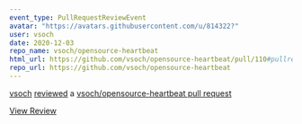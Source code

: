 ```yaml
---
event_type: PullRequestReviewEvent
avatar: "https://avatars.githubusercontent.com/u/814322?"
user: vsoch
date: 2020-12-03
repo_name: vsoch/opensource-heartbeat
html_url: https://github.com/vsoch/opensource-heartbeat/pull/110#pullrequestreview-543411068
repo_url: https://github.com/vsoch/opensource-heartbeat
---
```


<a href='https://github.com/vsoch' target='_blank'>vsoch</a> <a href='https://github.com/vsoch/opensource-heartbeat/pull/110#pullrequestreview-543411068' target='_blank'>reviewed</a> a <a href='https://github.com/vsoch/opensource-heartbeat/pull/110' target='_blank'>vsoch/opensource-heartbeat pull request</a>

<small></small>

<a href='https://github.com/vsoch/opensource-heartbeat/pull/110#pullrequestreview-543411068' target='_blank'>View Review</a>